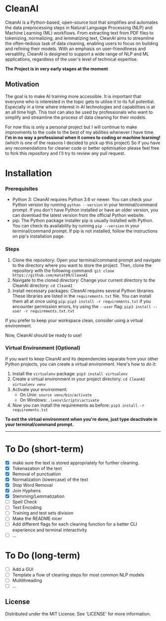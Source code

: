 # CleanAI

CleanAI is a Python-based, open-source tool that simplifies and automates the data preprocessing steps in Natural Language Processing (NLP) and Machine Learning (ML) workflows. From extracting text from PDF files to tokenizing, normalizing, and lemmatizing text, CleanAI aims to streamline the often-tedious task of data cleaning, enabling users to focus on building and refining their models. With an emphasis on user-friendliness and versatility, CleanAI is designed to support a wide range of NLP and ML applications, regardless of the user's level of technical expertise.

**The Project is in very early stages at the moment**


## Motivation

The goal is to make AI training more accessible. It is important that everyone
who is interested in the topic gets to utilise it to its full potential. Especially in a time where interest in AI technologies and capabilities is at an all time high. This tool can also be used by professionals who want to simplify and streamline the process of data cleaning for their models.

For now this is only a personal project but I will continue to make improvments to the code
to the best of my abilities whenever I have time. **I'm in no way a professional when it comes to coding or machine learning!** (which is one of the reasons I decided to pick up this project) So if you have any recomendations for cleaner code or better optimisation please feel free to fork this repository and I'll try to review any pull request.

# Installation 

### Prerequisites

- Python 3: CleanAI requires Python 3.6 or newer. You can check your Python version by running `python --version` in your terminal/command prompt. If you don't have Python installed or have an older version, you can download the latest version from the official Python website.
- pip: The Python package installer pip is usually installed with Python. You can check its availability by running `pip --version` in your terminal/command prompt. If pip is not installed, follow the instructions on pip's installation page.

### Steps
1. Clone the repository: 
    Open your terminal/command prompt and navigate to the directory where you want to store the project. Then, clone the repository with the following command:
    `git clone https://github.com/matat99/CleanAI`
2. Navigate to the cloned directory:
    Change your current directory to the CleanAI directory:
    `cd CleanAI`
3. Install necessary packages:
    CleanAI requires several Python libraries. These libraries are listed in the `requirements.txt` file. You can install them all at once using `pip`:
    `pip3 install -r requirements.txt`
    if you encounter permission errors, try using the `--user` flag:
    `pip3 install --user -r requirements.txt.txt`

If you prefer to keep your workspace clean, consider using a virtual environment.

Now, CleanAI should be ready to use!

### Virtual Environment (Optional)
If you want to keep CleanAI and its dependencies separate from your other Python projects, you can create a virtual environment. Here's how to do it:
1. Install the `virtualenv` package:
    `pip3 install virtualenv`
2. Create a virtual environment in your project directory:
   `cd CleanAI`
    `virtualenv venv`
3. Activate your environment:
    - On Unix:
    `source venv/bin/activate`
    - On Windows:
    `.\venv\Scripts\activate`
4. Now you can install the requirements as before:
    `pip3 install -r requirements.txt`

**To exit the virtual environment when you're done, just type deactivate in your terminal/command prompt.**
***

# To Do (short-term)

 - [x] make sure the text is stored appropriately for further cleaning. 
 - [x] Tokenazation of the text
 - [x] Removal of punctuation
 - [x] Normalization (lowercase) of the text
 - [x] Stop Word Removal
 - [x] Join Hyphens
 - [x] Stemming/Lemmatization
 - [ ] Spell Check
 - [ ] Text Encoding 
 - [ ] Training and test sets division
 - [ ] Make the README nicer
 - [ ] Add different flags for each cleaning function for a better CLI experience and terminal interactivity
 - [ ] ...

 # To Do (long-term)

 - [ ] Add a GUI
 - [ ] Template a flow of cleaning steps for most common NLP models
 - [ ] Multithreading
 - [ ] ...

## License 

Distributed under the MIT License. See 'LICENSE' for more information.